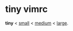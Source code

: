 # tiny vimrc

__tiny__ < [small][small] < [medium][medium] < [large][large].

[small]: <https://github.com/hardselius/small-vimrc> "small"
[medium]: <https://github.com/hardselius/medium-vimrc> "medium"
[large]: <https://github.com/hardselius/large-vimrc> "large"
